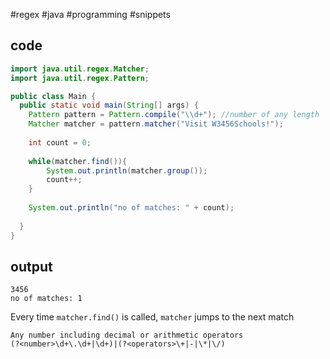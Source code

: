 #regex #java #programming #snippets
## code
```java
import java.util.regex.Matcher;
import java.util.regex.Pattern;

public class Main {
  public static void main(String[] args) {
    Pattern pattern = Pattern.compile("\\d+"); //number of any length
    Matcher matcher = pattern.matcher("Visit W3456Schools!");
    
    int count = 0;
    
    while(matcher.find()){
    	System.out.println(matcher.group());
        count++;        
    }
    
    System.out.println("no of matches: " + count);
    
  }
}
```
## output
```
3456
no of matches: 1
```

Every time `matcher.find()` is called, `matcher` jumps to the next match
```
Any number including decimal or arithmetic operators
(?<number>\d+\.\d+|\d+)|(?<operators>\+|-|\*|\/)
```
